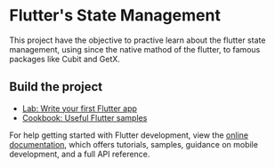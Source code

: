 # Flutter's State Management

This project have the objective to practive learn about the flutter state management, using since the native mathod of the flutter, to famous packages like Cubit and GetX.

## Build the project

- [Lab: Write your first Flutter app](https://docs.flutter.dev/get-started/codelab)
- [Cookbook: Useful Flutter samples](https://docs.flutter.dev/cookbook)

For help getting started with Flutter development, view the
[online documentation](https://docs.flutter.dev/), which offers tutorials,
samples, guidance on mobile development, and a full API reference.
